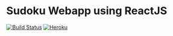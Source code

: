 # Sudoku Webapp using ReactJS
[![Build Status](https://travis-ci.org/incrediblejagur/suduko-webapp.svg?branch=master)](https://travis-ci.org/incrediblejagur/suduko-webapp)
[![Heroku](https://heroku-badge.herokuapp.com/?app=heroku-badge)](http://playsudoku.com)
